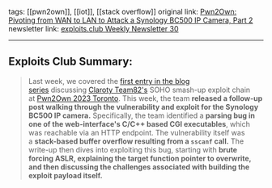 tags:  [[pwn2own]], [[iot]], [[stack overflow]]
original link:  [Pwn2Own: Pivoting from WAN to LAN to Attack a Synology BC500 IP Camera, Part 2](https://claroty.com/team82/research/pivoting-from-wan-to-lan-synology-bc500-ip-camera?ref=blog.exploits.club)
newsletter link: [exploits.club Weekly Newsletter 30](https://blog.exploits.club/exploits-club-weekly-newsletter-30/)

---
## Exploits Club Summary:
> Last week, we covered the [first entry in the blog series](https://claroty.com/team82/research/pwn2own-wan-to-lan-exploit-showcase?ref=blog.exploits.club) discussing [Claroty Team82's](https://claroty.com/team82?ref=blog.exploits.club) SOHO smash-up exploit chain at [Pwn2Own 2023 Toronto](https://www.zerodayinitiative.com/blog/2023/10/26/pwn2own-toronto-2023-day-three-results?rq=2023&ref=blog.exploits.club). This week, the team **released a follow-up post walking through the vulnerability and exploit for the Synology BC500 IP camera.** Specifically, the team identified a **parsing bug in one of the web-interface's C/C++ based CGI executables**, which was reachable via an HTTP endpoint. The vulnerability itself was a **stack-based buffer overflow resulting from a `sscanf` call.** The write-up then dives into exploiting this bug, starting with **brute forcing ASLR, explaining the target function pointer to overwrite, and then discussing the challenges associated with building the exploit payload itself.** 